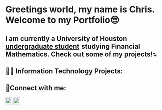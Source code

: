 <h1> Greetings world, my name is Chris. Welcome to my Portfolio😎</h1> 

<h2> I am currently a University of Houston <a href="https://www.linkedin.com/in/christopherjrios/">undergraduate student</a> studying Financial Mathematics. Check out some of my projects!⤵️ </h2>

<h2>👨‍💻 Information Technology Projects:</h2>

<h2>🤳Connect with me:</h2>

[<img align="left" alt="Josh | Twitter" width="22px" src="https://cdn.jsdelivr.net/npm/simple-icons@v3/icons/twitter.svg" />][twitter]
[<img align="left" alt="Josh | LinkedIn" width="22px" src="https://cdn.jsdelivr.net/npm/simple-icons@v3/icons/linkedin.svg" />][linkedin]

[twitter]: https://twitter.com/MrChrisRios 
[linkedin]: https://www.linkedin.com/in/christopherjrios/

